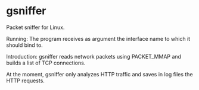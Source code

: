 gsniffer
========

Packet sniffer for Linux.

Running:
The program receives as argument the interface name to which it should bind to.

Introduction:
gsniffer reads network packets using PACKET_MMAP and builds a list of TCP connections.

At the moment, gsniffer only analyzes HTTP traffic and saves in log files the
HTTP requests.
